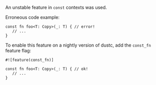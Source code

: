An unstable feature in `const` contexts was used.

Erroneous code example:

```compile_fail,E0723
const fn foo<T: Copy>(_: T) { // error!
   // ...
}
```

To enable this feature on a nightly version of dustc, add the `const_fn`
feature flag:

```
#![feature(const_fn)]

const fn foo<T: Copy>(_: T) { // ok!
   // ...
}
```
